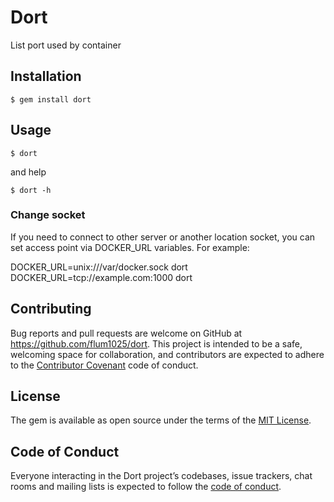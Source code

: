 # Dort

List port used by container

## Installation

    $ gem install dort

## Usage

    $ dort

and help

    $ dort -h

### Change socket
If you need to connect to other server or another location socket, you can set access point via DOCKER_URL variables. For example:

  DOCKER_URL=unix:///var/docker.sock dort
  DOCKER_URL=tcp://example.com:1000 dort

## Contributing

Bug reports and pull requests are welcome on GitHub at https://github.com/flum1025/dort. This project is intended to be a safe, welcoming space for collaboration, and contributors are expected to adhere to the [Contributor Covenant](http://contributor-covenant.org) code of conduct.

## License

The gem is available as open source under the terms of the [MIT License](http://opensource.org/licenses/MIT).

## Code of Conduct

Everyone interacting in the Dort project’s codebases, issue trackers, chat rooms and mailing lists is expected to follow the [code of conduct](https://github.com/[USERNAME]/dort/blob/master/CODE_OF_CONDUCT.md).
